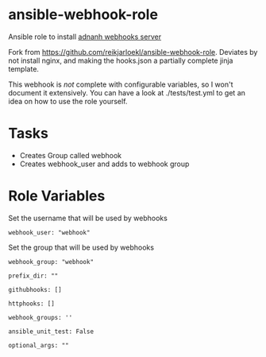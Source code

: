 # ansible-webhook-role
Ansible role to install [adnanh webhooks server](https://github.com/adnanh/webhook)

Fork from https://github.com/reikjarloekl/ansible-webhook-role. Deviates by not install nginx, and making the hooks.json a partially complete jinja template.

This webhook is _not_ complete with configurable variables, so I won't document it extensively. You can have a look at ./tests/test.yml to get an idea on how to use the role yourself.

# Tasks

- Creates Group called webhook
- Creates webhook_user and adds to webhook group

# Role Variables

Set the username that will be used by webhooks
```
webhook_user: "webhook"
```

Set the group that will be used by webhooks
```
webhook_group: "webhook"
```

```
prefix_dir: ""
```

```
githubhooks: []
```

```
httphooks: []
```



```
webhook_groups: ''
```

```
ansible_unit_test: False
```

```
optional_args: ""
```
